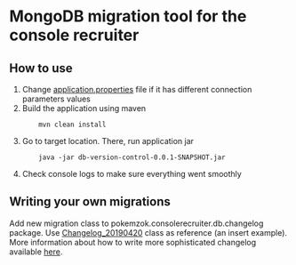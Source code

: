 # MongoDB migration tool for the console recruiter

## How to use
1. Change [application.properties](/db-version-control/src/main/resources/application.properties) file if it has different connection parameters values
2. Build the application using maven
    ```
        mvn clean install
    ```  
3. Go to target location. There, run application jar
    ```
        java -jar db-version-control-0.0.1-SNAPSHOT.jar
    ```
4. Check console logs to make sure everything went smoothly

## Writing your own migrations
Add new migration class to pokemzok.consolerecruiter.db.changelog package. Use [Changelog_20190420](/db-version-control/src/main/java/pokemzok/consolerecruiter/db/changelogs/question/Changelog_20190420.java) class as reference (an insert example). More information about how to write more sophisticated changelog available [here](https://github.com/cybuch/mongobeeJ).

